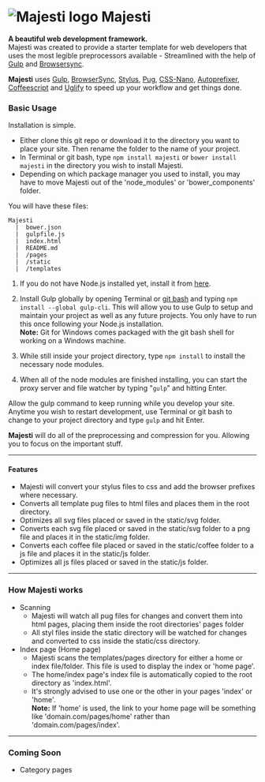 [logo]: https://camo.githubusercontent.com/ee2eeb9e563705d6cd4966748fafdf34ce8143a6/68747470733a2f2f7333322e706f7374696d672e6f72672f77696b7169727439312f6d616a657374695f6c6f676f2e706e67

# ![Majesti logo][logo] Majesti  
__A beautiful web development framework.__  
Majesti was created to provide a starter template for web developers that uses the most legible preprocessors available - Streamlined with the help of [Gulp](http://gulpjs.com) and [Browsersync](https://www.browsersync.io).

**Majesti** uses [Gulp](http://gulpjs.com), [BrowserSync](https://www.browsersync.io), [Stylus](http://stylus-lang.com), [Pug](http://jade-lang.com), [CSS-Nano](http://cssnano.co), [Autoprefixer](https://github.com/postcss/autoprefixer), [Coffeescript](http://coffeescript.org/) and [Uglify](https://github.com/mishoo/UglifyJS) to speed up your workflow and get things done.

### Basic Usage
Installation is simple.
- Either clone this git repo or download it to the directory you want to place your site. Then rename the folder to the name of your project.
- In Terminal or git bash, type ``npm install majesti`` or ``bower install majesti`` in the directory you wish to install Majesti.
 - Depending on which package manager you used to install, you may have to move Majesti out of the 'node_modules' or 'bower_components' folder.

You will have these files:
```
Majesti
  |  bower.json
  |  gulpfile.js
  |  index.html
  |  README.md
  |  /pages
  |  /static
  |  /templates
```

1. If you do not have Node.js installed yet, install it from [here](https://nodejs.org/en).

2. Install Gulp globally by opening Terminal or [git bash](https://git-scm.com/downloads) and typing ``npm install --global gulp-cli``. This will allow you to use Gulp to setup and maintain your project as well as any future projects. You only have to run this once following your Node.js installation.  
**Note:** Git for Windows comes packaged with the git bash shell for working on a Windows machine.

3. While still inside your project directory, type ``npm install`` to install the necessary node modules.

4. When all of the node modules are finished installing, you can start the proxy server and file watcher by typing "``gulp``" and hitting Enter.

Allow the gulp command to keep running while you develop your site.  
Anytime you wish to restart development, use Terminal or git bash to change to your project directory and type ``gulp`` and hit Enter.

**Majesti** will do all of the preprocessing and compression for you. Allowing you to focus on the important stuff.  

___

#### Features
- Majesti will convert your stylus files to css and add the browser prefixes where necessary.
- Converts all template pug files to html files and places them in the root directory.
- Optimizes all svg files placed or saved in the static/svg folder.
- Converts each svg file placed or saved in the static/svg folder to a png file and places it in the static/img folder.
- Converts each coffee file placed or saved in the static/coffee folder to a js file and places it in the static/js folder.
- Optimizes all js files placed or saved in the static/js folder.  

--- 

### How Majesti works
- Scanning
  - Majesti will watch all pug files for changes and convert them into html pages, placing them inside the root directories' pages folder
  - All styl files inside the static directory will be watched for changes and converted to css inside the static/css directory.
- Index page (Home page)
  - Majesti scans the templates/pages directory for either a home or index file/folder. This file is used to display the index or 'home page'.
  - The home/index page's index file is automatically copied to the root directory as 'index.html'.
  - It's strongly advised to use one or the other in your pages 'index' or 'home'.  
    **Note:** If 'home' is used, the link to your home page will be something like 'domain.com/pages/home' rather than 'domain.com/pages/index'.
    
___

### Coming Soon
- Category pages